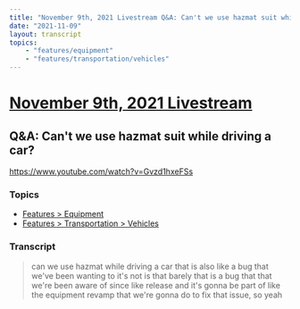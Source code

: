 ```yaml
---
title: "November 9th, 2021 Livestream Q&A: Can't we use hazmat suit while driving a car?"
date: "2021-11-09"
layout: transcript
topics:
    - "features/equipment"
    - "features/transportation/vehicles"
---
```

# [November 9th, 2021 Livestream](../2021-11-09.md)
## Q&A: Can't we use hazmat suit while driving a car?
https://www.youtube.com/watch?v=Gvzd1hxeFSs

### Topics
* [Features > Equipment](../topics/features/equipment.md)
* [Features > Transportation > Vehicles](../topics/features/transportation/vehicles.md)

### Transcript

> can we use hazmat while driving a car that is also like a bug that we've been wanting to it's not is that barely that is a bug that that we're been aware of since like release and it's gonna be part of like the equipment revamp that we're gonna do to fix that issue, so yeah
